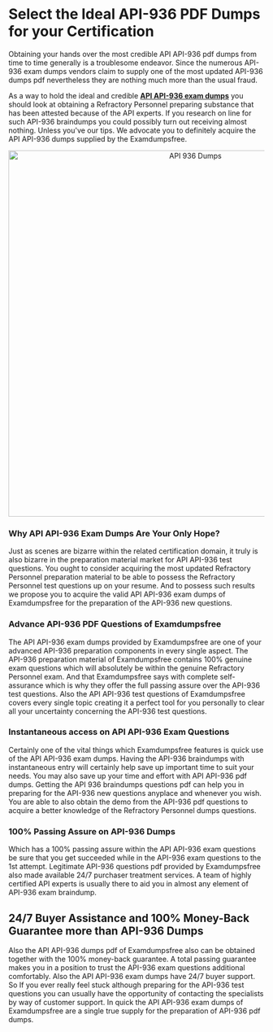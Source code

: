 <h1>Select the Ideal API-936 PDF Dumps for your Certification</h1>
<p>Obtaining your hands over the most credible API API-936 pdf dumps from time to time generally is a troublesome endeavor. Since the numerous API-936 exam dumps vendors claim to supply one of the most updated API-936 dumps pdf nevertheless they are nothing much more than the usual fraud.</p>
<p>As a way to hold the ideal and credible <strong><a href="https://examdumpsfree.com/API-936-exam-dumps">API API-936 exam dumps</a></strong> you should look at obtaining a Refractory Personnel preparing substance that has been attested because of the API experts. If you research on line for such API-936 braindumps you could possibly turn out receiving almost nothing. Unless you've our tips. We advocate you to definitely acquire the API API-936 dumps supplied by the Examdumpsfree.</p>
<p style="text-align: center;"><a href="https://examdumpsfree.com/API-936-exam-dumps"><img src="https://i.ibb.co/yV3fvNg/Exam-Dumps-Free.png" alt="API 936 Dumps" width="720" /></a></p>
<h3>Why API API-936 Exam Dumps Are Your Only Hope?</h3>
<p>Just as scenes are bizarre within the related certification domain, it truly is also bizarre in the preparation material market for API API-936 test questions. You ought to consider acquiring the most updated Refractory Personnel preparation material to be able to possess the Refractory Personnel test questions up on your resume. And to possess such results we propose you to acquire the valid API API-936 exam dumps of Examdumpsfree for the preparation of the API-936 new questions.</p>
<h3><strong>Advance API-936 PDF Questions of Examdumpsfree</strong></h3>
<p>The API API-936 exam dumps provided by Examdumpsfree are one of your advanced API-936 preparation components in every single aspect. The API-936 preparation material of Examdumpsfree contains 100% genuine exam questions which will absolutely be within the genuine Refractory Personnel exam. And that Examdumpsfree says with complete self-assurance which is why they offer the full passing assure over the API-936 test questions. Also the API API-936 test questions of Examdumpsfree covers every single topic creating it a perfect tool for you personally to clear all your uncertainty concerning the API-936 test questions.</p>
<h3><strong>Instantaneous access on API API-936 Exam Questions</strong></h3>
<p>Certainly one of the vital things which Examdumpsfree features is quick use of the API API-936 exam dumps. Having the API-936 braindumps with instantaneous entry will certainly help save up important time to suit your needs. You may also save up your time and effort with API API-936 pdf dumps. Getting the API 936 braindumps questions pdf can help you in preparing for the API-936 new questions anyplace and whenever you wish. You are able to also obtain the demo from the API-936 pdf questions to acquire a better knowledge of the Refractory Personnel dumps questions.</p>
<h3><strong>100% Passing Assure on API-936 Dumps</strong></h3>
<p>Which has a 100% passing assure within the API API-936 exam questions be sure that you get succeeded while in the API-936 exam questions to the 1st attempt. Legitimate API-936 questions pdf provided by Examdumpsfree also made available 24/7 purchaser treatment services. A team of highly certified API experts is usually there to aid you in almost any element of API-936 exam braindump.</p>
<h2><strong>24/7 Buyer Assistance and 100% Money-Back Guarantee more than API-936 Dumps</strong></h2>
<p>Also the API API-936 dumps pdf of Examdumpsfree also can be obtained together with the 100% money-back guarantee. A total passing guarantee makes you in a position to trust the API-936 exam questions additional comfortably. Also the API API-936 exam dumps have 24/7 buyer support. So If you ever really feel stuck although preparing for the API-936 test questions you can usually have the opportunity of contacting the specialists by way of customer support. In quick the API API-936 exam dumps of Examdumpsfree are a single true supply for the preparation of API-936 pdf dumps.</p>
<h3>&nbsp;</h3>
<h3>&nbsp;</h3>
